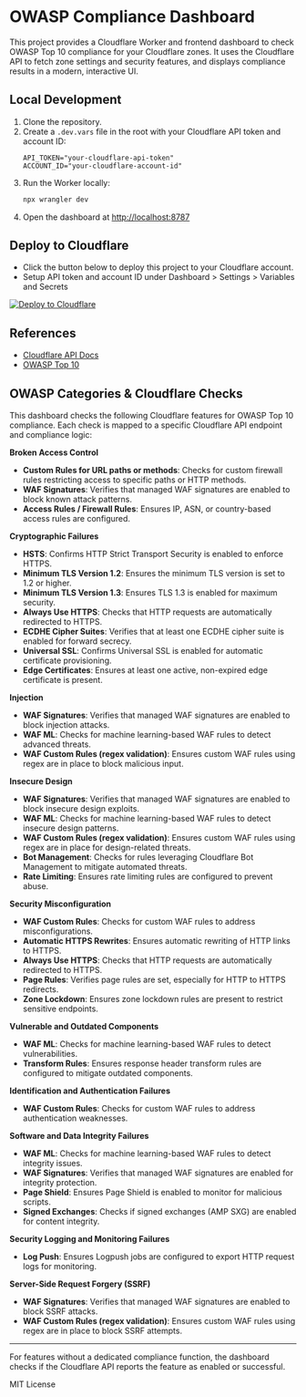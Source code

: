 # OWASP Compliance Dashboard

This project provides a Cloudflare Worker and frontend dashboard to check OWASP Top 10 compliance for your Cloudflare zones. It uses the Cloudflare API to fetch zone settings and security features, and displays compliance results in a modern, interactive UI.

## Local Development

1. Clone the repository.
2. Create a `.dev.vars` file in the root with your Cloudflare API token and account ID:
   ```
   API_TOKEN="your-cloudflare-api-token"
   ACCOUNT_ID="your-cloudflare-account-id"
   ```
3. Run the Worker locally:
   ```sh
   npx wrangler dev
   ```
4. Open the dashboard at [http://localhost:8787](http://localhost:8787)

## Deploy to Cloudflare

- Click the button below to deploy this project to your Cloudflare account.
- Setup API token and account ID under Dashboard > Settings > Variables and Secrets

<a href="https://deploy.workers.cloudflare.com/?url=https://github.com/iamask/owasp-compliance-dashboard"><img src="https://deploy.workers.cloudflare.com/button" alt="Deploy to Cloudflare"/></a>

## References

- [Cloudflare API Docs](https://developers.cloudflare.com/api/)
- [OWASP Top 10](https://owasp.org/www-project-top-ten/)

## OWASP Categories & Cloudflare Checks

This dashboard checks the following Cloudflare features for OWASP Top 10 compliance. Each check is mapped to a specific Cloudflare API endpoint and compliance logic:

**Broken Access Control**

- **Custom Rules for URL paths or methods**: Checks for custom firewall rules restricting access to specific paths or HTTP methods.
- **WAF Signatures**: Verifies that managed WAF signatures are enabled to block known attack patterns.
- **Access Rules / Firewall Rules**: Ensures IP, ASN, or country-based access rules are configured.

**Cryptographic Failures**

- **HSTS**: Confirms HTTP Strict Transport Security is enabled to enforce HTTPS.
- **Minimum TLS Version 1.2**: Ensures the minimum TLS version is set to 1.2 or higher.
- **Minimum TLS Version 1.3**: Ensures TLS 1.3 is enabled for maximum security.
- **Always Use HTTPS**: Checks that HTTP requests are automatically redirected to HTTPS.
- **ECDHE Cipher Suites**: Verifies that at least one ECDHE cipher suite is enabled for forward secrecy.
- **Universal SSL**: Confirms Universal SSL is enabled for automatic certificate provisioning.
- **Edge Certificates**: Ensures at least one active, non-expired edge certificate is present.

**Injection**

- **WAF Signatures**: Verifies that managed WAF signatures are enabled to block injection attacks.
- **WAF ML**: Checks for machine learning-based WAF rules to detect advanced threats.
- **WAF Custom Rules (regex validation)**: Ensures custom WAF rules using regex are in place to block malicious input.

**Insecure Design**

- **WAF Signatures**: Verifies that managed WAF signatures are enabled to block insecure design exploits.
- **WAF ML**: Checks for machine learning-based WAF rules to detect insecure design patterns.
- **WAF Custom Rules (regex validation)**: Ensures custom WAF rules using regex are in place for design-related threats.
- **Bot Management**: Checks for rules leveraging Cloudflare Bot Management to mitigate automated threats.
- **Rate Limiting**: Ensures rate limiting rules are configured to prevent abuse.

**Security Misconfiguration**

- **WAF Custom Rules**: Checks for custom WAF rules to address misconfigurations.
- **Automatic HTTPS Rewrites**: Ensures automatic rewriting of HTTP links to HTTPS.
- **Always Use HTTPS**: Checks that HTTP requests are automatically redirected to HTTPS.
- **Page Rules**: Verifies page rules are set, especially for HTTP to HTTPS redirects.
- **Zone Lockdown**: Ensures zone lockdown rules are present to restrict sensitive endpoints.

**Vulnerable and Outdated Components**

- **WAF ML**: Checks for machine learning-based WAF rules to detect vulnerabilities.
- **Transform Rules**: Ensures response header transform rules are configured to mitigate outdated components.

**Identification and Authentication Failures**

- **WAF Custom Rules**: Checks for custom WAF rules to address authentication weaknesses.

**Software and Data Integrity Failures**

- **WAF ML**: Checks for machine learning-based WAF rules to detect integrity issues.
- **WAF Signatures**: Verifies that managed WAF signatures are enabled for integrity protection.
- **Page Shield**: Ensures Page Shield is enabled to monitor for malicious scripts.
- **Signed Exchanges**: Checks if signed exchanges (AMP SXG) are enabled for content integrity.

**Security Logging and Monitoring Failures**

- **Log Push**: Ensures Logpush jobs are configured to export HTTP request logs for monitoring.

**Server-Side Request Forgery (SSRF)**

- **WAF Signatures**: Verifies that managed WAF signatures are enabled to block SSRF attacks.
- **WAF Custom Rules (regex validation)**: Ensures custom WAF rules using regex are in place to block SSRF attempts.

---

For features without a dedicated compliance function, the dashboard checks if the Cloudflare API reports the feature as enabled or successful.

MIT License
